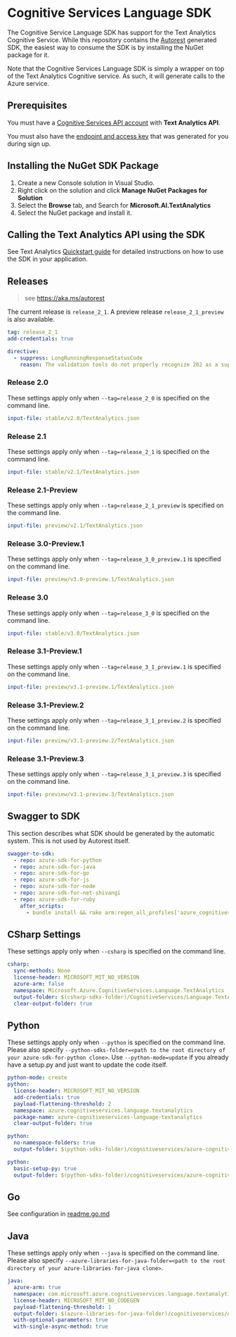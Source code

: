 # Cognitive Services Language SDK

The Cognitive Service Language SDK has support for the Text Analytics Cognitive Service.
While this repository contains the [Autorest](https://aka.ms/autorest) generated SDK, the easiest way to consume the SDK is by installing the NuGet package for it.

Note that the Cognitive Services Language SDK is simply a wrapper on top of the Text Analytics Cognitive service. As such, it will generate calls to the Azure service.


## Prerequisites
You must have a [Cognitive Services API account](https://docs.microsoft.com/azure/cognitive-services/cognitive-services-apis-create-account) with **Text Analytics API**.

You must also have the [endpoint and access key](../How-tos/text-analytics-how-to-access-key.md) that was generated for you during sign up.

## Installing the NuGet SDK Package
1. Create a new Console solution in Visual Studio.
1. Right click on the solution and click **Manage NuGet Packages for Solution**
1. Select the **Browse** tab, and Search for **Microsoft.AI.TextAnalytics**
1. Select the NuGet package and install it.

## Calling the Text Analytics API using the SDK
See Text Analytics [Quickstart guide](https://docs.microsoft.com/en-us/azure/cognitive-services/text-analytics/quickstarts/text-analytics-sdk?tabs=version-3&pivots=programming-language-csharp) for detailed instructions on how to use the SDK in your application.

## Releases

> see https://aka.ms/autorest

The current release is `release_2_1`.
A preview release `release_2_1_preview` is also available.

``` yaml
tag: release_2_1
add-credentials: true

directive:
  - suppress: LongRunningResponseStatusCode
    reason: The validation tools do not properly recognize 202 as a supported response code.
```

### Release 2.0

These settings apply only when `--tag=release_2_0` is specified on the command line.

``` yaml $(tag) == 'release_2_0'
input-file: stable/v2.0/TextAnalytics.json
```

### Release 2.1

These settings apply only when `--tag=release_2_1` is specified on the command line.

``` yaml $(tag) == 'release_2_1'
input-file: stable/v2.1/TextAnalytics.json
```

### Release 2.1-Preview

These settings apply only when `--tag=release_2_1_preview` is specified on the command line.

``` yaml $(tag) == 'release_2_1_preview'
input-file: preview/v2.1/TextAnalytics.json
```

### Release 3.0-Preview.1

These settings apply only when `--tag=release_3_0_preview.1` is specified on the command line.

``` yaml $(tag) == 'release_3_0_preview.1'
input-file: preview/v3.0-preview.1/TextAnalytics.json
```

### Release 3.0

These settings apply only when `--tag=release_3_0` is specified on the command line.

``` yaml $(tag) == 'release_3_0'
input-file: stable/v3.0/TextAnalytics.json
```

### Release 3.1-Preview.1

These settings apply only when `--tag=release_3_1_preview.1` is specified on the command line.

``` yaml $(tag) == 'release_3_1_preview.1'
input-file: preview/v3.1-preview.1/TextAnalytics.json
```

### Release 3.1-Preview.2

These settings apply only when `--tag=release_3_1_preview.2` is specified on the command line.

``` yaml $(tag) == 'release_3_1_preview.2'
input-file: preview/v3.1-preview.2/TextAnalytics.json
```

### Release 3.1-Preview.3

These settings apply only when `--tag=release_3_1_preview.3` is specified on the command line.

``` yaml $(tag) == 'release_3_1_preview.3'
input-file: preview/v3.1-preview.3/TextAnalytics.json
```

## Swagger to SDK

This section describes what SDK should be generated by the automatic system.
This is not used by Autorest itself.

``` yaml $(swagger-to-sdk)
swagger-to-sdk:
  - repo: azure-sdk-for-python
  - repo: azure-sdk-for-java
  - repo: azure-sdk-for-go
  - repo: azure-sdk-for-js
  - repo: azure-sdk-for-node
  - repo: azure-sdk-for-net-shivangi
  - repo: azure-sdk-for-ruby
    after_scripts:
      - bundle install && rake arm:regen_all_profiles['azure_cognitiveservices_textanalytics']
```

## CSharp Settings

These settings apply only when `--csharp` is specified on the command line.

``` yaml $(csharp)
csharp:
  sync-methods: None
  license-header: MICROSOFT_MIT_NO_VERSION
  azure-arm: false
  namespace: Microsoft.Azure.CognitiveServices.Language.TextAnalytics
  output-folder: $(csharp-sdks-folder)/CognitiveServices/Language.TextAnalytics/src/Generated
  clear-output-folder: true
```

## Python
 
These settings apply only when `--python` is specified on the command line.
Please also specify `--python-sdks-folder=<path to the root directory of your azure-sdk-for-python clone>`.
Use `--python-mode=update` if you already have a setup.py and just want to update the code itself.

``` yaml $(python)
python-mode: create
python:
  license-header: MICROSOFT_MIT_NO_VERSION
  add-credentials: true
  payload-flattening-threshold: 2
  namespace: azure.cognitiveservices.language.textanalytics
  package-name: azure-cognitiveservices-language-textanalytics
  clear-output-folder: true
```

``` yaml $(python) && $(python-mode) == 'update'
python:
  no-namespace-folders: true
  output-folder: $(python-sdks-folder)/cognitiveservices/azure-cognitiveservices-language-textanalytics/azure/cognitiveservices/language/textanalytics
```

``` yaml $(python) && $(python-mode) == 'create'
python:
  basic-setup-py: true
  output-folder: $(python-sdks-folder)/cognitiveservices/azure-cognitiveservices-language-textanalytics
```

## Go

See configuration in [readme.go.md](./readme.go.md)

## Java

These settings apply only when `--java` is specified on the command line.
Please also specify `--azure-libraries-for-java-folder=<path to the root directory of your azure-libraries-for-java clone>`.

``` yaml $(java)
java:
  azure-arm: true
  namespace: com.microsoft.azure.cognitiveservices.language.textanalytics
  license-header: MICROSOFT_MIT_NO_CODEGEN
  payload-flattening-threshold: 1
  output-folder: $(azure-libraries-for-java-folder)/cognitiveservices/data-plane/language/textanalytics
  with-optional-parameters: true
  with-single-async-method: true
```